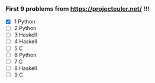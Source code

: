### First 9 problems from https://projecteuler.net/ !!!

- [x] 1 Python
- [ ] 2 Python
- [ ] 3 Haskell
- [ ] 4 Haskell
- [ ] 5 C
- [ ] 6 Python
- [ ] 7 C
- [ ] 8 Haskell
- [ ] 9 C
